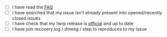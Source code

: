 - [ ] I have read the [FAQ](https://twrp.me/FAQ/)
- [ ] I have searched that my issue isn't already present into opened/recently closed issues
- [ ] I have check that my twrp release is [official](https://twrp.me/Devices/) and up to date
- [ ] I have join recovery.log / dmesg / step to reproduces to my issue
